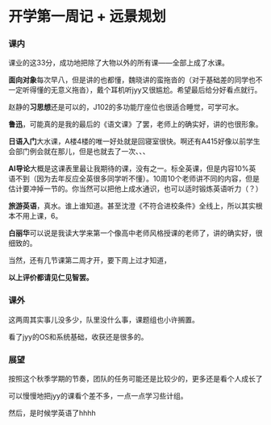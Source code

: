 # 开学第一周记 + 远景规划

### 课内

课业的这33分，成功地把除了大物以外的所有课——全部上成了水课。

**面向对象**每次早八，但是讲的也都懂，魏晓讲的蛮拖沓的（对于基础差的同学也不一定听得懂的无意义拖沓），戴个耳机听jyy又很尴尬。希望最后给分好看点就行。

赵静的**习思想**还是可以的，J102的多功能厅座位也很适合睡觉，可学可水。

**鲁迅**，可能真的是我的最后的《语文课》了罢，老师上的确实好，讲的也很形象。

**日语入门**大水课，A楼4楼的唯一好处就是回寝室很快。啊还有A415好像以前学生会部门例会就在那儿，但是也就去了一次、、、

**AI导论**大概是这课表里最让我期待的课，没有之一。标全英课，但是内容10%英语不到（因为去年反应全英很多同学听不懂）。10周10个老师讲不同的内容，但是估计要冲掉一节的。你当然可以把他上成水通识，也可以适时锻炼英语听力（？）

**旅游英语**，真水。谁上谁知道。甚至沈澄《不符合进校条件》全线上，所以其实根本不用上课，6。

**白丽华**可以说是我读大学来第一个像高中老师风格授课的老师了，讲的确实好，很细致的。



当然，还有几节课第二周才开，要下周上过才知道，

**以上评价都请见仁见智罢。**



### 课外

这两周其实事儿没多少，队里没什么事，课题组也小许搁置。

看了jyy的OS和系统基础，收获还是很多的。



### 展望

按照这个秋季学期的节奏，团队的任务可能还是比较少的，更多还是看个人成长了

可以慢慢地把jyy的课看个差不多，一点一点学习些计组。

然后，是时候学英语了hhhh


